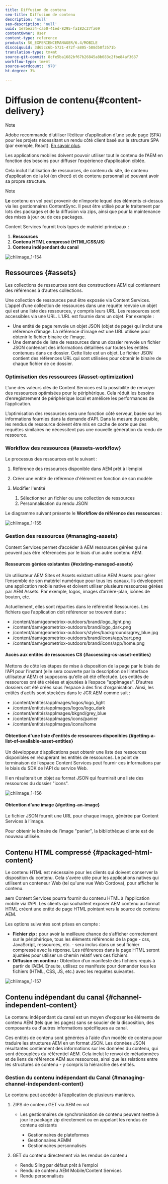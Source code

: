 ```yaml
---
title: Diffusion de contenu
seo-title: Diffusion de contenu
description: 'null'
seo-description: 'null'
uuid: 1e7bea34-ca50-41ed-8295-fa182c27fa69
contentOwner: User
content-type: reference
products: SG_EXPERIENCEMANAGER/6.4/MOBILE
discoiquuid: 3d65cc6b-5721-472f-a805-588d50f3571b
translation-type: tm+mt
source-git-commit: 8cfe5ba1682bf67b26845a8b083c2fbe84af3637
workflow-type: tm+mt
source-wordcount: '970'
ht-degree: 3%

---
```



# Diffusion de contenu{#content-delivery}

>[!NOTE]
>
>Adobe recommande d’utiliser l’éditeur d’application d’une seule page (SPA) pour les projets nécessitant un rendu côté client basé sur la structure SPA (par exemple, React). [En savoir plus](/help/sites-developing/spa-overview.md).

Les applications mobiles doivent pouvoir utiliser tout le contenu de l’AEM en fonction des besoins pour diffuser l’expérience d’application ciblée.

Cela inclut l’utilisation de ressources, de contenu du site, de contenu d’application de la loi (en direct) et de contenu personnalisé pouvant avoir sa propre structure.

>[!NOTE]
>
>**Le** contenu en vol peut provenir de n’importe lequel des éléments ci-dessus via les gestionnaires ContentSync. Il peut être utilisé pour le traitement par lots des packages et de la diffusion via zips, ainsi que pour la maintenance des mises à jour ou de ces packages.

Content Services fournit trois types de matériel principaux :

1. **Ressources**
1. **Contenu HTML compressé (HTML/CSS/JS)**
1. **Contenu indépendant du canal**

![chlimage_1-154](assets/chlimage_1-154.png)

## Ressources {#assets}

Les collections de ressources sont des constructions AEM qui contiennent des références à d’autres collections.

Une collection de ressources peut être exposée via Content Services. L’appel d’une collection de ressources dans une requête renvoie un objet qui est une liste des ressources, y compris leurs URL. Les ressources sont accessibles via une URL. L’URL est fournie dans un objet. Par exemple :

* Une entité de page renvoie un objet JSON (objet de page) qui inclut une référence d’image. La référence d’image est une URL utilisée pour obtenir le fichier binaire de l’image.
* Une demande de liste de ressources dans un dossier renvoie un fichier JSON contenant des informations détaillées sur toutes les entités contenues dans ce dossier. Cette liste est un objet. Le fichier JSON contient des références URL qui sont utilisées pour obtenir le binaire de chaque fichier de ce dossier.

### Optimisation des ressources {#asset-optimization}

L’une des valeurs clés de Content Services est la possibilité de renvoyer des ressources optimisées pour le périphérique. Cela réduit les besoins d’enregistrement de périphérique local et améliore les performances de l’application.

L’optimisation des ressources sera une fonction côté serveur, basée sur les informations fournies dans la demande d’API. Dans la mesure du possible, les rendus de ressource doivent être mis en cache de sorte que des requêtes similaires ne nécessitent pas une nouvelle génération du rendu de ressource.

### Workflow des ressources {#assets-workflow}

Le processus des ressources est le suivant :

1. Référence des ressources disponible dans AEM prêt à l’emploi
1. Créer une entité de référence d&#39;élément en fonction de son modèle
1. Modifier l&#39;entité

   1. Sélectionner un fichier ou une collection de ressources
   1. Personnalisation du rendu JSON

Le diagramme suivant présente le **Workflow de référence des ressources** :

![chlimage_1-155](assets/chlimage_1-155.png)

### Gestion des ressources {#managing-assets}

Content Services permet d’accéder à AEM ressources gérées qui ne peuvent pas être référencées par le biais d’un autre contenu AEM.

#### Ressources gérées existantes {#existing-managed-assets}

Un utilisateur AEM Sites et Assets existant utilise AEM Assets pour gérer l’ensemble de son matériel numérique pour tous les canaux. Ils développent une application mobile native et doivent utiliser plusieurs ressources gérées par AEM Assets. Par exemple, logos, images d’arrière-plan, icônes de bouton, etc.

Actuellement, elles sont réparties dans le référentiel Ressources. Les fichiers que l’application doit référencer se trouvent dans :

* /content/dam/geometrixx-outdoors/brand/logo_light.png
* /content/dam/geometrixx-outdoors/brand/logo_dark.png
* /content/dam/geometrixx-outdoors/styles/backgrounds/grey_blue.jpg
* /content/dam/geometrixx-outdoors/brand/icons/app/cart.png
* /content/dam/geometrixx-outdoors/brand/icons/app/home.png

#### Accès aux entités de ressources CS {#accessing-cs-asset-entities}

Mettons de côté les étapes de mise à disposition de la page par le biais de l’API pour l’instant (elle sera couverte par la description de l’interface utilisateur AEM) et supposons qu’elle ait été effectuée. Les entités de ressources ont été créées et ajoutées à l’espace &quot;appImages&quot;. D’autres dossiers ont été créés sous l’espace à des fins d’organisation. Ainsi, les entités d’actifs sont stockées dans le JCR AEM comme suit :

* /content/entités/appImages/logos/logo_light
* /content/entités/appImages/logos/logo_dark
* /content/entités/appImages/bkgnd/grey_blue
* /content/entités/appImages/icons/panier
* /content/entités/appImages/icons/home

#### Obtention d&#39;une liste d&#39;entités de ressources disponibles {#getting-a-list-of-available-asset-entities}

Un développeur d’applications peut obtenir une liste des ressources disponibles en récupérant les entités de ressources. Le point de terminaison de l’espace Content Services peut fournir ces informations par le biais du SDK de l’API du service Web.

Il en résulterait un objet au format JSON qui fournirait une liste des ressources du dossier &quot;icons&quot;.

![chlimage_1-156](assets/chlimage_1-156.png)

#### Obtention d’une image {#getting-an-image}

Le fichier JSON fournit une URL pour chaque image, générée par Content Services à l’image.

Pour obtenir le binaire de l’image &quot;panier&quot;, la bibliothèque cliente est de nouveau utilisée.

## Contenu HTML compressé {#packaged-html-content}

Le contenu HTML est nécessaire pour les clients qui doivent conserver la disposition du contenu. Cela s&#39;avère utile pour les applications natives qui utilisent un conteneur Web (tel qu&#39;une vue Web Cordova), pour afficher le contenu.

aem Content Services pourra fournir du contenu HTML à l’application mobile via l’API. Les clients qui souhaitent exposer AEM contenu au format HTML créent une entité de page HTML pointant vers la source de contenu AEM.

Les options suivantes sont prises en compte :

* **Fichier zip :** pour avoir la meilleure chance de s’afficher correctement sur le périphérique, tous les éléments référencés de la page - css, JavaScript, ressources, etc. - sera inclus dans un seul fichier compressé avec la réponse. Les références dans la page HTML seront ajustées pour utiliser un chemin relatif vers ces fichiers.
* **Diffusion en continu :** Obtention d’un manifeste des fichiers requis à partir de l’AEM. Ensuite, utilisez ce manifeste pour demander tous les fichiers (HTML, CSS, JS, etc.) avec les requêtes suivantes.

![chlimage_1-157](assets/chlimage_1-157.png)

## Contenu indépendant du canal {#channel-independent-content}

Le contenu indépendant du canal est un moyen d&#39;exposer les éléments de contenu AEM (tels que les pages) sans se soucier de la disposition, des composants ou d&#39;autres informations spécifiques au canal.

Ces entités de contenu sont générées à l’aide d’un modèle de contenu pour traduire les structures AEM en un format JSON. Les données JSON résultantes contiennent des informations sur les données du contenu, qui sont découplées du référentiel AEM. Cela inclut le renvoi de métadonnées et de liens de référence AEM aux ressources, ainsi que les relations entre les structures de contenu - y compris la hiérarchie des entités.

### Gestion du contenu indépendant du Canal {#managing-channel-independent-content}

Le contenu peut accéder à l’application de plusieurs manières.

1. ZIPS de contenu GET via AEM en vol

   * Les gestionnaires de synchronisation de contenu peuvent mettre à jour le package zip directement ou en appelant les rendus de contenu existants

      * Gestionnaires de plateformes
      * Gestionnaires AEMM
      * Gestionnaires personnalisés

1. GET du contenu directement via les rendus de contenu

   * Rendu Sling par défaut prêt à l’emploi
   * Rendu de contenu AEM Mobile/Content Services
   * Rendu personnalisés

